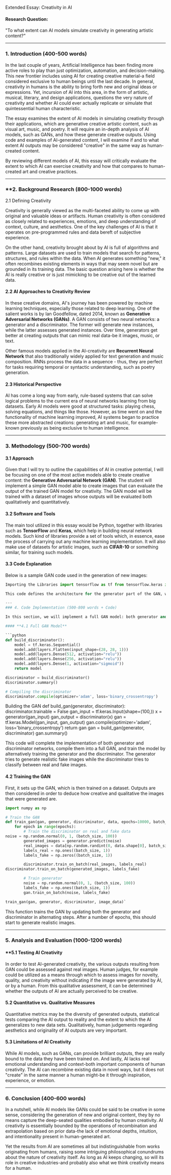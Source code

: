 Extended Essay: Creativity in AI

#### Research Question:
"To what extent can AI models simulate creativity in generating artistic content?"

---
### 1. Introduction (400-500 words)

In the last couple of years, Artificial Intelligence has been finding more active roles to play than just optimization, automation, and decision-making. This new frontier includes using AI for creating creative material-a field considered exclusive to human beings until the last decade. In general, creativity in humans is the ability to bring forth new and original ideas or expressions. Yet, incursion of AI into this area, in the form of artistic, musical, literary, and design applications, questions the very nature of creativity and whether AI could ever actually replicate or simulate that quintessential human characteristic.

The essay examines the extent of AI models in simulating creativity through their applications, which are generative creative artistic content, such as visual art, music, and poetry. It will require an in-depth analysis of AI models, such as GANs, and how these generate creative outputs. Using code and examples of AI-generated content, I will examine if and to what extent AI outputs may be considered "creative" in the same way as human-created content.

By reviewing different models of AI, this essay will critically evaluate the extent to which AI can exercise creativity and how that compares to human-created art and creative practices.

---
### **2. Background Research (800-1000 words)

2.1 Defining Creativity

Creativity is generally viewed as the multi-faceted ability to come up with original and valuable ideas or artifacts. Human creativity is often considered as closely related to experiences, emotions, and deep understanding of context, culture, and aesthetics. One of the key challenges of AI is that it operates on pre-programmed rules and data bereft of subjective experience.

On the other hand, creativity brought about by AI is full of algorithms and patterns. Large datasets are used to train models that search for patterns, structures, and rules within the data. When AI generates something "new," it often recombines existing elements in ways that may seem novel but are grounded in its training data. The basic question arising here is whether the AI is really creative or is just mimicking to be creative out of the learned data.

#### 2.2 AI Approaches to Creativity Review

In these creative domains, AI's journey has been powered by machine learning techniques, especially those related to deep learning. One of the salient works is by Ian Goodfellow, dated 2014, known as **Generative Adversarial Networks (GANs)**. A GAN consists of two neural networks: a generator and a discriminator. The former will generate new instances, while the latter assesses generated instances. Over time, generators get better at creating outputs that can mimic real data-be it images, music, or text.

Other famous models applied in the AI-creativity are **Recurrent Neural Network** that also traditionally widely applied for text generation and music composition. RNNs process the data in a sequence - thus, they are perfect for tasks requiring temporal or syntactic understanding, such as poetry generation.

#### **2.3 Historical Perspective**

AI has come a long way from early, rule-based systems that can solve logical problems to the current era of neural networks learning from big datasets. Early AI models were good at structured tasks: playing chess, solving equations, and things like those. However, as time went on and the functionality of machine learning improved, AI systems began to practice these more abstracted creations: generating art and music, for example-known previously as being exclusive to human intelligence.

---

### 3. Methodology (500-700 words)

#### 3.1 Approach

Given that I will try to outline the capabilities of AI in creative potential, I will be focusing on one of the most active models able to create creative content: the **Generative Adversarial Network (GAN)**. The student will implement a simple GAN model able to create images that can evaluate the output of the trained GAN model for creativity. The GAN model will be trained with a dataset of images whose outputs will be evaluated both qualitatively and quantitatively.

#### **3.2 Software and Tools**

The main tool utilized in this essay would be Python, together with libraries such as **TensorFlow** and **Keras**, which help in building neural network models. Such kind of libraries provide a set of tools which, in essence, ease the process of carrying out any machine learning implementation. It will also make use of datasets for artistic images, such as **CIFAR-10** or something similar, for training such models.

#### **3.3 Code Explanation**

Below is a sample GAN code used in the generation of new images:

```python
Importing the Libraries import tensorflow as tf from tensorflow.keras import layers def build_generator(): model = tf.keras.Sequential() model.add(layers.Dense(256, activation="relu", input_dim=100)) model.add(layers.Dense(512, activation="relu")) model.add(layers.Dense(1024, activation="relu")) model.add(layers.Dense(28 * 28 * 1, activation="sigmoid")) model.add(layers.Reshape((28, 28, 1))) return model generator = build_generator() generator.summary()

This code defines the architecture for the generator part of the GAN, which is trained to generate new images from the random noise that it takes in. This consists of fully connected layers, adding more and more features to create realistic images.

---
### 4. Code Implementation (500-800 words + Code)

In this section, we will implement a full GAN model: both generator and discriminator, and train it to generate images.

#### **4.1 Full GAN Model**

```python
def build_discriminator():
    model = tf.keras.Sequential()
    model.add(layers.Flatten(input_shape=(28, 28, 1)))
    model.add(layers.Dense(512, activation="relu"))
    model.add(layers.Dense(256, activation="relu"))
    model.add(layers.Dense(1, activation="sigmoid"))
    return model

discriminator = build_discriminator()
discriminator.summary()

# Compiling the discriminator
discriminator.compile(optimizer='adam', loss='binary_crossentropy')
```

Building the GAN def build_gan(generator, discriminator): discriminator.trainable = False gan_input = tf.keras.Input(shape=(100,)) x = generator(gan_input) gan_output = discriminator(x) gan = tf.keras.Model(gan_input, gan_output) gan.compile(optimizer='adam', loss='binary_crossentropy') return gan gan = build_gan(generator, discriminator) gan.summary()

This code will complete the implementation of both generator and discriminator networks, compile them into a full GAN, and train the model by alternatively training the generator and the discriminator. The generator tries to generate realistic fake images while the discriminator tries to classify between real and fake images.

#### **4.2 Training the GAN**

First, it sets up the GAN, which is then trained on a dataset. Outputs are then considered in order to deduce how creative and qualitative the images that were generated are.

```python
import numpy as np

# Train the GAN
def train_gan(gan, generator, discriminator, data, epochs=10000, batch_size=128):
    for epoch in range(epochs): 
        # Train the discriminator on real and fake data
noise = np.random.normal(0, 1, (batch_size, 100))
        generated_images = generator.predict(noise)
        real_images = data[np.random.randint(0, data.shape[0], batch_size)]
        labels_real = np.ones((batch_size, 1))
        labels_fake = np.zeros((batch_size, 1))

        discriminator.train_on_batch(real_images, labels_real)
discriminator.train_on_batch(generated_images, labels_fake)

        # Train generator
        noise = np.random.normal(0, 1, (batch_size, 100))
        labels_fake = np.ones((batch_size, 1))
        gan.train_on_batch(noise, labels_fake)

train_gan(gan, generator, discriminator, image_data)`
```

This function trains the GAN by updating both the generator and discriminator in alternating steps. After a number of epochs, this should start to generate realistic images.

---

### **5. Analysis and Evaluation (1000-1200 words)**

#### **5.1 Testing AI Creativity

In order to test AI-generated creativity, the various outputs resulting from GAN could be assessed against real images. Human judges, for example could be utilized as a means through which to assess images for novelty, quality, and creativity without indicating if the image were generated by AI, or by a human. From this qualitative assessment, it can be determined whether the outputs of AI are actually perceived to be creative.

#### **5.2 Quantitative vs. Qualitative Measures**

Quantitative metrics may be the diversity of generated outputs, statistical tests comparing the AI output to reality and the extent to which the AI generalizes to new data sets. Qualitatively, human judgements regarding aesthetics and originality of AI outputs are very important. 

#### **5.3 Limitations of AI Creativity**

While AI models, such as GANs, can provide brilliant outputs, they are really bound to the data they have been trained on. And lastly, AI lacks real emotional understanding and context-both important components of human creativity. The AI can recombine existing data in novel ways, but it does not "create" in the same manner a human might-be it through inspiration, experience, or emotion.

---
### **6. Conclusion (400-600 words)**

In a nutshell, while AI models like GANs could be said to be creative in some sense, considering the generation of new and original content, they by no means capture the deep-seated qualities embodied by human creativity. AI creativity is essentially bounded by the operations of recombination and extrapolation based on prior data-the lack of emotional depths, intuition, and intentionality present in human-generated art.

Yet the results from AI are sometimes all but indistinguishable from works originating from humans, raising some intriguing philosophical conundrums about the nature of creativity itself. As long as AI keeps changing, so will its role in creative industries-and probably also what we think creativity means for a human.


